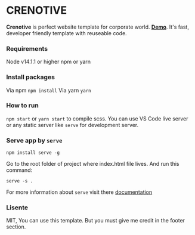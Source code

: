 
# CRENOTIVE

**Crenotive** is perfect website template for corporate world. [**Demo**](https://crenotive.netlify.app). It's fast, developer friendly template with reuseable code.

### Requirements
Node v14.1.1 or higher 
npm or yarn

### Install packages
Via npm ``npm install``
Via yarn ``yarn``

### How to run
`npm start` or `yarn start` to compile scss. You can use VS Code live server or any static server like `serve` for development server.

### Serve app by `serve`

    npm install serve -g

Go to the root folder of project where index.html file lives. And run this command:

    serve -s .

For more information about `serve` visit there [documentation](https://serve.org)

### Lisente

MIT, You can use this template. But you must give me credit in the footer section.
